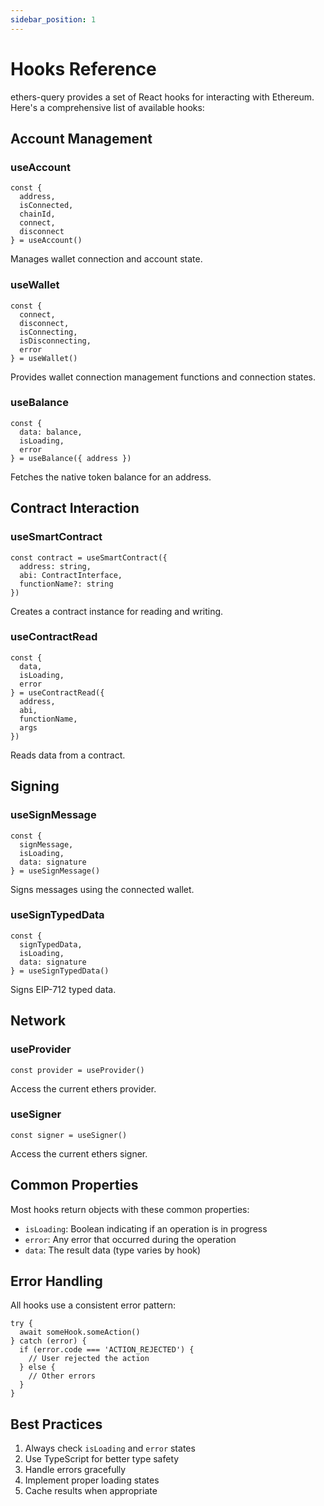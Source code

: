 ```yaml
---
sidebar_position: 1
---
```


# Hooks Reference

ethers-query provides a set of React hooks for interacting with Ethereum. Here's a comprehensive list of available hooks:

## Account Management

### useAccount

```tsx
const { 
  address,
  isConnected,
  chainId,
  connect,
  disconnect
} = useAccount()
```

Manages wallet connection and account state.

### useWallet

```tsx
const {
  connect,
  disconnect,
  isConnecting,
  isDisconnecting,
  error
} = useWallet()
```

Provides wallet connection management functions and connection states.

### useBalance

```tsx
const { 
  data: balance,
  isLoading,
  error 
} = useBalance({ address })
```

Fetches the native token balance for an address.

## Contract Interaction

### useSmartContract

```tsx
const contract = useSmartContract({
  address: string,
  abi: ContractInterface,
  functionName?: string
})
```

Creates a contract instance for reading and writing.

### useContractRead

```tsx
const { 
  data,
  isLoading,
  error 
} = useContractRead({
  address,
  abi,
  functionName,
  args
})
```

Reads data from a contract.

## Signing

### useSignMessage

```tsx
const { 
  signMessage,
  isLoading,
  data: signature 
} = useSignMessage()
```

Signs messages using the connected wallet.

### useSignTypedData

```tsx
const {
  signTypedData,
  isLoading,
  data: signature
} = useSignTypedData()
```

Signs EIP-712 typed data.

## Network

### useProvider

```tsx
const provider = useProvider()
```

Access the current ethers provider.

### useSigner

```tsx
const signer = useSigner()
```

Access the current ethers signer.

## Common Properties

Most hooks return objects with these common properties:

- `isLoading`: Boolean indicating if an operation is in progress
- `error`: Any error that occurred during the operation
- `data`: The result data (type varies by hook)

## Error Handling

All hooks use a consistent error pattern:

```tsx
try {
  await someHook.someAction()
} catch (error) {
  if (error.code === 'ACTION_REJECTED') {
    // User rejected the action
  } else {
    // Other errors
  }
}
```

## Best Practices

1. Always check `isLoading` and `error` states
2. Use TypeScript for better type safety
3. Handle errors gracefully
4. Implement proper loading states
5. Cache results when appropriate 
